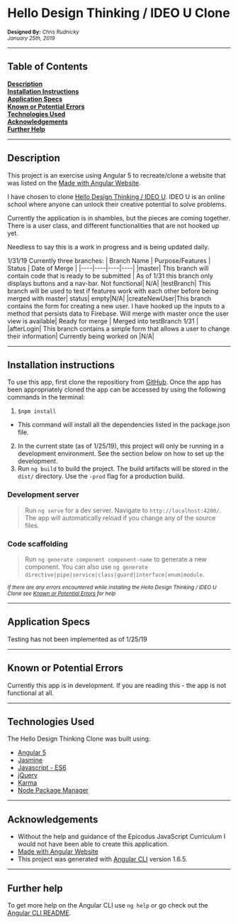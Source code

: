 # Hello Design Thinking / IDEO U Clone
<sup>**Designed By:** _Chris Rudnicky_</sup>  
<sup>_January 25th, 2019_</sup>

---

## Table of Contents

**[Description](#description)**<br>
**[Installation Instructions](#installation-instructions)**<br>
**[Application Specs](#application-specs)**<br>
**[Known or Potential Errors](#known-or-potential-errors)**<br>
**[Technologies Used](#technologies-used)**<br>
**[Acknowledgements](#acknowledgements)**<br>
**[Further Help](#further-help)**

---
## Description

This project is an exercise using Angular 5 to recreate/clone a website that was listed on the [Made with Angular Website](https://www.madewithangular.com/#/).

I have chosen to clone [Hello Design Thinking / IDEO U](https://hellodesignthinking.ideou.com/#/).
IDEO U is an online school where anyone can unlock their creative potential to solve problems.

Currently the application is in shambles, but the pieces are coming together. There is a user class, and different functionalities that are not hooked up yet.

Needless to say this is a work in progress and is being updated daily.

1/31/19
Currently three branches:
| Branch Name | Purpose/Features | Status | Date of Merge |
|----|----|----|----|
|master| This branch will contain code that is ready to be submitted | As of 1/31 this branch only displays buttons and a nav-bar. Not functional| N/A|
|testBranch| This branch will be used to test if features work with each other before being merged with master| status| empty|N/A|
|createNewUser|This branch contains the form for creating a new user. I have hooked up the inputs to a method that persists data to Firebase. Will merge with master once the user view is available| Ready for merge | Merged into testBranch 1/31 |
|afterLogin| This branch contains a simple form that allows a user to change their information| Currently being worked on |N/A|




---

## Installation instructions

To use this app, first clone the repositiory from [GitHub](https://github.com/68thandMaine/Hello-Design-Thinking-Clone.git). Once the app has been appropriately cloned the app can be accessed by using the following commands in the terminal:
1. `$npm install`
  - This command will install all the dependencies listed in the package.json file.
2. In the current state (as of 1/25/19), this project will only be running in a development environment. See the section below on how to set up the development.
3. Run `ng build` to build the project. The build artifacts will be stored in the `dist/` directory. Use the `-prod` flag for a production build.

### Development server

>  Run `ng serve` for a dev server. Navigate to `http://localhost:4200/`. The app will automatically reload if you change any of the source files.

### Code scaffolding

> Run `ng generate component component-name` to generate a new component. You can also use `ng generate directive|pipe|service|class|guard|interface|enum|module`.


<sub>_If there are any errors encountered while installing the Hello Design Thinking / IDEO U Clone see [Known or Potential Errors](#known-or-potential-errors) for help_</sub>

---
## Application Specs

Testing has not been implemented as of 1/25/19

---
## Known or Potential Errors

Currently this app is in development. If you are reading this - the app is not functional at all.

---
## Technologies Used

  The Hello Design Thinking Clone was built using:
- [Angular 5](https://angular.io/)
- [Jasmine](https://jasmine.github.io/)
- [Javascript - ES6](http://es6-features.org/#Constants)
- [jQuery](https://jquery.com/)
- [Karma](https://karma-runner.github.io/latest/index.html)
- [Node Package Manager](https://www.npmjs.com/get-npm)



---
## Acknowledgements
- Without the help and guidance of the Epicodus JavaScript Curriculum I would not have been able to create this application.
- [Made with Angular Website](https://www.madewithangular.com/#/)
- This project was generated with [Angular CLI](https://github.com/angular/angular-cli) version 1.6.5.

---

## Further help

To get more help on the Angular CLI use `ng help` or go check out the [Angular CLI README](https://github.com/angular/angular-cli/blob/master/README.md).
